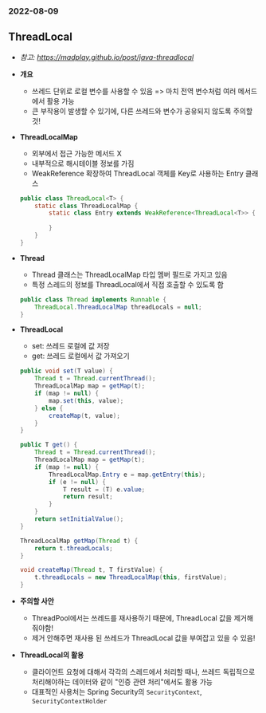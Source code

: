 ### 2022-08-09

## ThreadLocal
- *참고: https://madplay.github.io/post/java-threadlocal*
- **개요**
  - 쓰레드 단위로 로컬 변수를 사용할 수 있음 => 마치 전역 변수처럼 여러 메서드에서 활용 가능
  - 큰 부작용이 발생할 수 있기에, 다른 쓰레드와 변수가 공유되지 않도록 주의할 것!

- **ThreadLocalMap**
  - 외부에서 접근 가능한 메서드 X
  - 내부적으로 해시테이블 정보를 가짐
  - WeakReference 확장하여 ThreadLocal 객체를 Key로 사용하는 Entry 클래스
  ```java
  public class ThreadLocal<T> {
      static class ThreadLocalMap {
          static class Entry extends WeakReference<ThreadLocal<T>> {
              
          }
      }
  }
  ```

- **Thread**
  - Thread 클래스는 ThreadLocalMap 타입 멤버 필드로 가지고 있음
  - 특정 스레드의 정보를 ThreadLocal에서 직접 호출할 수 있도록 함
  ```java
  public class Thread implements Runnable {
      ThreadLocal.ThreadLocalMap threadLocals = null;
  }
  ```

- **ThreadLocal**
  - set: 쓰레드 로컬에 값 저장
  - get: 쓰레드 로컬에서 값 가져오기
  ```java
  public void set(T value) {
      Thread t = Thread.currentThread();
      ThreadLocalMap map = getMap(t);
      if (map != null) {
          map.set(this, value);
      } else {
          createMap(t, value);
      }
  }
  
  public T get() {
      Thread t = Thread.currentThread();
      ThreadLocalMap map = getMap(t);
      if (map != null) {
          ThreadLocalMap.Entry e = map.getEntry(this);
          if (e != null) {
              T result = (T) e.value;
              return result;
          }
      }
      return setInitialValue();
  }
  
  ThreadLocalMap getMap(Thread t) {
      return t.threadLocals;    
  }
  
  void createMap(Thread t, T firstValue) {
      t.threadLocals = new ThreadLocalMap(this, firstValue);    
  }
  ```

- **주의할 사안**
  - ThreadPool에서는 쓰레드를 재사용하기 때문에, ThreadLocal 값을 제거해줘야함!
  - 제거 안해주면 재사용 된 쓰레드가 ThreadLocal 값을 부여잡고 있을 수 있음!

- **ThreadLocal의 활용**
  - 클라이언트 요청에 대해서 각각의 스레드에서 처리할 때나, 쓰레드 독립적으로 처리해야하는 데이터와 같이 "인증 관련 처리"에서도 활용 가능
  - 대표적인 사용처는 Spring Security의 `SecurityContext`, `SecurityContextHolder`
